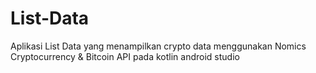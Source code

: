 # List-Data
Aplikasi List Data yang menampilkan crypto data menggunakan Nomics Cryptocurrency &amp; Bitcoin API pada kotlin android studio
